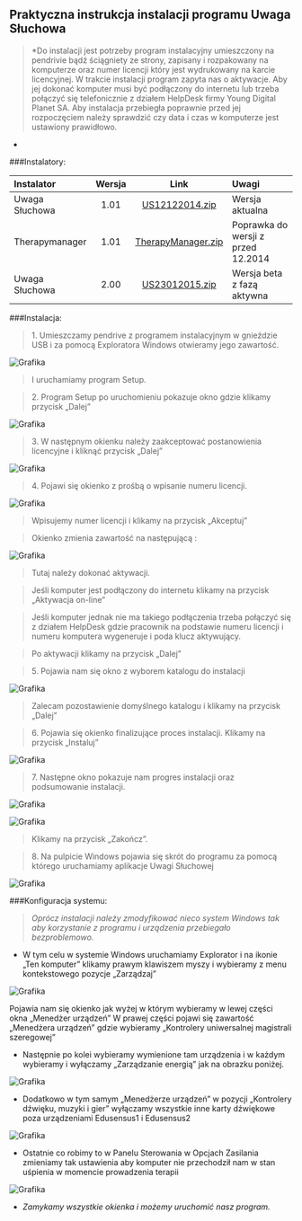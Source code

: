 ## Praktyczna instrukcja instalacji programu Uwaga Słuchowa

> *Do instalacji jest potrzeby program instalacyjny umieszczony na pendrivie bądź ściągniety ze strony, zapisany i rozpakowany na komputerze oraz numer licencji który jest wydrukowany na karcie licencyjnej.
W trakcie instalacji program zapyta nas o aktywacje.
Aby jej dokonać komputer musi być podłączony do internetu lub trzeba połączyć się telefonicznie z działem HelpDesk firmy Young Digital Planet SA.
Aby instalacja przebiegła poprawnie przed jej rozpoczęciem należy sprawdzić czy data i czas w komputerze jest ustawiony prawidłowo.
*
>

###Instalatory:



| Instalator	|Wersja	| Link 	|Uwagi|
|:------------|:------:|:-------------:|:---------------|
|Uwaga Słuchowa|1.01|[US12122014.zip](http://)| Wersja aktualna
|Therapymanager |1.01|[TherapyManager.zip](http://)| Poprawka do wersji z przed 12.2014
|Uwaga Słuchowa |2.00	|[US23012015.zip](http://)| Wersja beta z fazą aktywna







###Instalacja:

> 1\. Umieszczamy pendrive z programem instalacyjnym w gnieździe USB i za pomocą Exploratora Windows otwieramy jego zawartość.

![Grafika](https://raw.githubusercontent.com/rkupniewski/Tech_I/master/t1.png)

> I uruchamiamy program Setup.



>  2\. Program Setup po uruchomieniu pokazuje okno gdzie klikamy przycisk „Dalej”

![Grafika](https://raw.githubusercontent.com/rkupniewski/Tech_I/master/t2.png)

> 3\.  W następnym okienku należy zaakceptować postanowienia licencyjne i kliknąć  przycisk „Dalej”

![Grafika](https://raw.githubusercontent.com/rkupniewski/Tech_I/master/t3.png)

> 4\. Pojawi się okienko z prośbą o wpisanie numeru licencji.

![Grafika](https://raw.githubusercontent.com/rkupniewski/Tech_I/master/t4.png)
> Wpisujemy numer licencji i klikamy na przycisk „Akceptuj”

> Okienko zmienia zawartość na następującą :


![Grafika](https://raw.githubusercontent.com/rkupniewski/Tech_I/master/t5.png)

> Tutaj należy dokonać aktywacji.

> Jeśli komputer jest podłączony do internetu klikamy na przycisk „Aktywacja on-line”

> Jeśli komputer jednak nie ma takiego podłączenia trzeba połączyć się z działem HelpDesk gdzie pracownik na podstawie numeru licencji i numeru komputera wygeneruje i poda klucz aktywujący.

> Po aktywacji klikamy na przycisk „Dalej”



>   5\. Pojawia nam się okno z wyborem katalogu do instalacji


![Grafika](https://raw.githubusercontent.com/rkupniewski/Tech_I/master/t6.png)

> Zalecam pozostawienie domyślnego katalogu i klikamy na przycisk „Dalej”

> 6\. Pojawia się okienko finalizujące proces instalacji.
Klikamy na przycisk „Instaluj”

![Grafika](https://raw.githubusercontent.com/rkupniewski/Tech_I/master/t7.png)

> 7\. Następne okno pokazuje nam progres instalacji oraz podsumowanie instalacji.

![Grafika](https://raw.githubusercontent.com/rkupniewski/Tech_I/master/t8.png)

![Grafika](https://raw.githubusercontent.com/rkupniewski/Tech_I/master/t9.png)


> Klikamy na przycisk „Zakończ”.

> 8\. Na pulpicie Windows pojawia się skrót do programu za pomocą którego uruchamiamy aplikacje Uwagi Słuchowej

![Grafika](https://raw.githubusercontent.com/rkupniewski/Tech_I/master/t10.png)


###Konfiguracja systemu:


> *Oprócz instalacji należy zmodyfikować nieco system Windows tak aby korzystanie z programu i urządzenia przebiegało bezproblemowo.*

* W tym celu w systemie Windows uruchamiamy Explorator i na ikonie „Ten komputer” klikamy prawym klawiszem myszy i wybieramy z menu kontekstowego pozycje „Zarządzaj”



![Grafika](https://raw.githubusercontent.com/rkupniewski/Tech_I/master/k1.png)

Pojawia nam się okienko jak wyżej w którym wybieramy w lewej części okna „Menedżer urządzeń”
W prawej części pojawi się zawartość „Menedżera urządzeń” gdzie wybieramy „Kontrolery uniwersalnej magistrali szeregowej”

* Następnie po kolei wybieramy wymienione tam urządzenia i w każdym wybieramy i wyłączamy „Zarządzanie energią” jak na obrazku poniżej.


![Grafika](https://raw.githubusercontent.com/rkupniewski/Tech_I/master/k2.png)

* Dodatkowo w tym samym „Menedżerze  urządzeń” w pozycji  „Kontrolery dźwięku, muzyki i gier” wyłączamy wszystkie inne karty dźwiękowe poza urządzeniami Edusensus1 i Edusensus2



![Grafika](https://raw.githubusercontent.com/rkupniewski/Tech_I/master/k3.png)


* Ostatnie co robimy to w Panelu Sterowania w Opcjach Zasilania zmieniamy tak ustawienia aby komputer nie przechodził nam w stan uśpienia w momencie prowadzenia terapii


![Grafika](https://raw.githubusercontent.com/rkupniewski/Tech_I/master/k5.png)

* _Zamykamy wszystkie okienka i możemy uruchomić nasz program._
